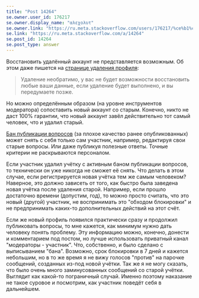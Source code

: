 ```yaml
---
title: "Post 14264"
se.owner.user_id: 176217
se.owner.display_name: "αλεχολυτ"
se.owner.link: "https://ru.meta.stackoverflow.com/users/176217/%ce%b1%ce%bb%ce%b5%cf%87%ce%bf%ce%bb%cf%85%cf%84"
se.link: "https://ru.meta.stackoverflow.com/a/14264"
se.post_id: 14264
se.post_type: answer
---
```

<p>Восстановить удалённый аккаунт не представляется возможным. Об этом даже пишется на <a href="https://ru.stackoverflow.com/users/delete/current">странице удаления профиля</a>:</p>
<blockquote>
<p>Удаление необратимо, у вас не будет возможности восстановить любые ваши данные, если удаление будет выполнено, и вы передумаете позже.</p>
</blockquote>
<p>Но можно определённым образом (на уровне инструментов модератора) сопоставить новый аккаунт со старым. Конечно, никто не даст 100% гарантии, что новый аккаунт завёл действительно тот самый человек, что и удалил старый.</p>
<p><a href="https://ru.stackoverflow.com/help/question-bans">Бан публикации вопросов</a> (за плохое качество ранее опубликованных) может снять с себя только сам участник, например, редактируя свои старые вопросы. Или даже публикуя полезные ответы. Точные критерии не раскрываются персоналом.</p>
<p>Если участник удалил учётку с активным баном публикации вопросов, то технически он уже никогда не сможет её снять. Что делать в этом случае, если регистрируется  новая учётка тем же самым человеком? Наверное, это должно зависеть от того, как быстро была заведена новая учётка после удаления старой. Например, если прошло достаточно времени (допустим, год), то можно просто считать, что это новый (другой) участник, не воспринимать это &quot;обходом блокировки&quot; и не предпринимать каких-то дополнительных действий на этот счёт.</p>
<p>Если же новый профиль появился практически сразу и продолжил публиковать вопросы, то мне кажется, как минимум нужно дать человеку понять проблему. Эту информацию можно, конечно, донести и комментарием под постом, но лучше использовать приватный канал &quot;модераторы - участник&quot;. Что, собственно, и было сделано с выписыванием &quot;бана&quot;. Возможно, срок блокировки в 7 дней и кажется небольшим, но в то же время я не вижу голосов &quot;против&quot; на парочке сообщений, созданных из-под новой учётки. Так же я не могу сказать, что было очень много заминусованных сообщений со старой учётки. Выглядит как какой-то пограничный случай. Именно поэтому наказание не такое суровое и посмотрим, как участник поведёт себя в дальнейшем.</p>
